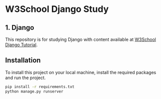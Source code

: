 # W3School Django Study

## 1. Django

This repository is for studying Django with content available at [W3School Django Tutorial](https://www.w3schools.com/django/default.asp).

## Installation

To install this project on your local machine, install the required packages and run the project.

```bash
pip install -r requirements.txt
python manage.py runserver
```
